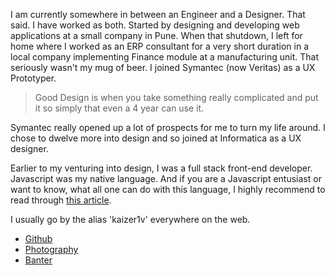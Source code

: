 <p class="message">
  I am currently somewhere in between an Engineer and a Designer. That said. I have worked as both. Started by designing and developing
  web applications at a small company in Pune. When that shutdown, I left for home where I worked as an ERP consultant for a very short duration
  in a local company implementing Finance module at a manufacturing unit. That seriously wasn't my mug of beer. I joined Symantec (now Veritas)
  as a UX Prototyper.
</p>

> Good Design is when you take something really complicated and put it so simply that even a 4 year can use it.

Symantec really opened up a lot of prospects for me to turn my life around. I chose to dwelve more into design and so joined at Informatica
as a UX designer.

Earlier to my venturing into design, I was a full stack front-end developer. Javascript was my native language. And if you are a Javascript entusiast
or want to know, what all one can do with this language, I highly recommend to read through [this article](https://developer.mozilla.org/en-US/docs/Web/JavaScript/A_re-introduction_to_JavaScript).

I usually go by the alias 'kaizer1v' everywhere on the web.

* [Github](https://github.com/kaizer1v)
* [Photography](https://www.flickr.com/photos/10583297@N03/)
* [Banter](https://www.twitter.com/kaizer1v)
